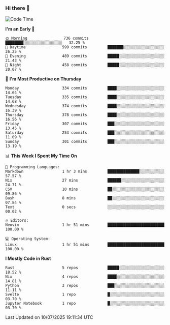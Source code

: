 ### Hi there 👋
<!--START_SECTION:waka-->
![Code Time](http://img.shields.io/badge/Code%20Time-713%20hrs%2047%20mins-blue)

**I'm an Early 🐤** 

```text
🌞 Morning                736 commits         ████████░░░░░░░░░░░░░░░░░   32.25 % 
🌆 Daytime                599 commits         ███████░░░░░░░░░░░░░░░░░░   26.25 % 
🌃 Evening                489 commits         █████░░░░░░░░░░░░░░░░░░░░   21.43 % 
🌙 Night                  458 commits         █████░░░░░░░░░░░░░░░░░░░░   20.07 % 
```
📅 **I'm Most Productive on Thursday** 

```text
Monday                   334 commits         ████░░░░░░░░░░░░░░░░░░░░░   14.64 % 
Tuesday                  335 commits         ████░░░░░░░░░░░░░░░░░░░░░   14.68 % 
Wednesday                374 commits         ████░░░░░░░░░░░░░░░░░░░░░   16.39 % 
Thursday                 378 commits         ████░░░░░░░░░░░░░░░░░░░░░   16.56 % 
Friday                   307 commits         ███░░░░░░░░░░░░░░░░░░░░░░   13.45 % 
Saturday                 253 commits         ███░░░░░░░░░░░░░░░░░░░░░░   11.09 % 
Sunday                   301 commits         ███░░░░░░░░░░░░░░░░░░░░░░   13.19 % 
```


📊 **This Week I Spent My Time On** 

```text
💬 Programming Languages: 
Markdown                 1 hr 3 mins         ██████████████░░░░░░░░░░░   57.57 % 
Nix                      27 mins             ██████░░░░░░░░░░░░░░░░░░░   24.71 % 
CSV                      10 mins             ██░░░░░░░░░░░░░░░░░░░░░░░   09.86 % 
Bash                     8 mins              ██░░░░░░░░░░░░░░░░░░░░░░░   07.84 % 
Text                     0 secs              ░░░░░░░░░░░░░░░░░░░░░░░░░   00.02 % 

🔥 Editors: 
Neovim                   1 hr 51 mins        █████████████████████████   100.00 % 

💻 Operating System: 
Linux                    1 hr 51 mins        █████████████████████████   100.00 % 
```

**I Mostly Code in Rust** 

```text
Rust                     5 repos             █████░░░░░░░░░░░░░░░░░░░░   18.52 % 
Nix                      4 repos             ████░░░░░░░░░░░░░░░░░░░░░   14.81 % 
Python                   3 repos             ███░░░░░░░░░░░░░░░░░░░░░░   11.11 % 
Svelte                   1 repo              █░░░░░░░░░░░░░░░░░░░░░░░░   03.70 % 
Jupyter Notebook         1 repo              █░░░░░░░░░░░░░░░░░░░░░░░░   03.70 % 
```




 Last Updated on 10/07/2025 19:11:34 UTC
<!--END_SECTION:waka-->

<!--
**YoganshSharma/YoganshSharma** is a ✨ _special_ ✨ repository because its `README.md` (this file) appears on your GitHub profile.

Here are some ideas to get you started:

- 🔭 I’m currently working on ...
- 🌱 I’m currently learning ...
- 👯 I’m looking to collaborate on ...
- 🤔 I’m looking for help with ...
- 💬 Ask me about ...
- 📫 How to reach me: ...
- 😄 Pronouns: ...
- ⚡ Fun fact: ...
-->
